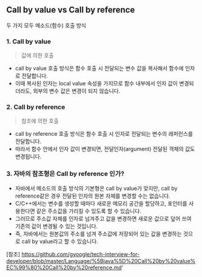 ## Call by value vs Call by reference
두 가지 모두 메소드(함수) 호출 방식

### 1. Call by value
> 값에 의한 호출
* call by value 호출 방식은 함수 호출 시 전달되는 변수 값을 복사해서 함수에 인자로 전달합니다.
* 이때 복사된 인자는 local value 속성을 가지므로 함수 내부에서 인자 값이 변경되더라도, 외부의 변수 값은 변경이 되지 않습니다.

### 2. Call by reference
> 참조에 의한 호출
* call by reference 호출 방식은 함수 호출 시 인자로 전달되는 변수의 레퍼런스를 전달합니다.
* 따라서 함수 안에서 인자 값이 변경되면, 전달인자(argument) 전달된 객체의 값도 변경됩니다.

### 3. 자바의 참조형은 Call by reference 인가?
* 자바에서 메소드의 호출 방식의 기본형은 call by value가 맞지만, call by reference같은 경우 전달된 인자의 원본 자체를 변경할 수는 없습니다.
* C/C++에서는 변수를 생성할 때마다 새로운 메모리 공간을 할당하고, 포인터를 사용한다면 같은 주소값을 가리킬 수 있도록 할 수 있습니다.
* 그러므로 주소값 자체를 인자로 넘겨주고 값을 변경하면 새로운 값으로 덮어 쓰여 기존의 값이 변경될 수 있는 것입니다.
* 즉, 자바에서는 원본값의 주소를 넘겨 주소값에 저장되어 있는 값을 변경하는 것으로 call by value라고 할 수 있습니다.

[참조] https://github.com/gyoogle/tech-interview-for-developer/blob/master/Language/%5Bjava%5D%20Call%20by%20value%EC%99%80%20Call%20by%20reference.md'


